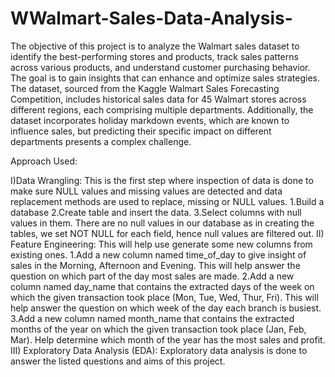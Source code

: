 # WWalmart-Sales-Data-Analysis-
The objective of this project is to analyze the Walmart sales dataset to identify the best-performing stores and products, track sales patterns across various products, and understand customer purchasing behavior. The goal is to gain insights that can enhance and optimize sales strategies. The dataset, sourced from the Kaggle Walmart Sales Forecasting Competition, includes historical sales data for 45 Walmart stores across different regions, each comprising multiple departments. Additionally, the dataset incorporates holiday markdown events, which are known to influence sales, but predicting their specific impact on different departments presents a complex challenge.






Approach Used:

I)Data Wrangling: This is the first step where inspection of data is done to make sure NULL values and missing values are detected and data replacement methods are used to replace, missing or NULL values.
 1.Build a database
 2.Create table and insert the data.
 3.Select columns with null values in them. There are no null values in our database as in creating the tables, we set NOT NULL for each field, hence null values are filtered out.
II) Feature Engineering: This will help use generate some new columns from existing ones.
 1.Add a new column named time_of_day to give insight of sales in the Morning, Afternoon and Evening. This will help answer the question on which part of the 
   day most sales are made.
 2.Add a new column named day_name that contains the extracted days of the week on which the given transaction took place (Mon, Tue, Wed, Thur, Fri). This 
   will help answer the question on which week of the day each branch is busiest.
 3.Add a new column named month_name that contains the extracted months of the year on which the given transaction took place (Jan, Feb, Mar). Help determine 
   which month of the year has the most sales and profit.
III) Exploratory Data Analysis (EDA): Exploratory data analysis is done to answer the listed questions and aims of this project.
